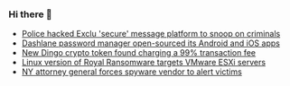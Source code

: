 ### Hi there 👋

<!--START_SECTION:feed-->
* [Police hacked Exclu 'secure' message platform to snoop on criminals](https://www.bleepingcomputer.com/news/security/police-hacked-exclu-secure-message-platform-to-snoop-on-criminals/)
* [Dashlane password manager open-sourced its Android and iOS apps](https://www.bleepingcomputer.com/news/security/dashlane-password-manager-open-sourced-its-android-and-ios-apps/)
* [New Dingo crypto token found charging a 99% transaction fee](https://www.bleepingcomputer.com/news/security/new-dingo-crypto-token-found-charging-a-99-percent-transaction-fee/)
* [Linux version of Royal Ransomware targets VMware ESXi servers](https://www.bleepingcomputer.com/news/security/linux-version-of-royal-ransomware-targets-vmware-esxi-servers/)
* [NY attorney general forces spyware vendor to alert victims](https://www.bleepingcomputer.com/news/security/ny-attorney-general-forces-spyware-vendor-to-alert-victims/)
<!--END_SECTION:feed-->

<!--
**frankenk/frankenk** is a ✨ _special_ ✨ repository because its `README.md` (this file) appears on your GitHub profile.

Here are some ideas to get you started:

- 🔭 I’m currently working on ...
- 🌱 I’m currently learning ...
- 👯 I’m looking to collaborate on ...
- 🤔 I’m looking for help with ...
- 💬 Ask me about ...
- 📫 How to reach me: ...
- 😄 Pronouns: ...
- ⚡ Fun fact: ...
-->



